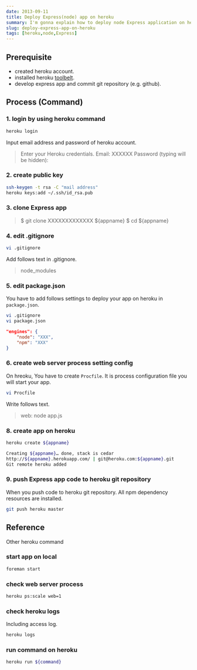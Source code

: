 ```yaml
---
date: 2013-09-11
title: Deploy Express(node) app on heroku
summary: I'm gonna explain how to deploy node Express application on heroku
slug: deploy-express-app-on-heroku
tags: [heroku,node,Express]
---
```


## Prerequisite

* created heroku account.
* installed heroku [toolbelt](https://toolbelt.heroku.com/).
* develop express app and commit git repository (e.g. github).

## Process (Command)

### 1. login by using heroku command

```bash
heroku login
```

Input email address and password of heroku account.

> Enter your Heroku credentials.
> Email: XXXXXX
> Password (typing will be hidden):

### 2. create public key

```bash
ssh-keygen -t rsa -C "mail address"
heroku keys:add ~/.ssh/id_rsa.pub
```
	
### 3. clone Express app

> $ git clone XXXXXXXXXXXXX ${appname}
> $ cd ${appname}

### 4. edit .gitignore

```bash
vi .gitignore
```

Add follows text in .gitignore.

> node_modules

### 5. edit package.json

You have to add follows settings to deploy your app on heroku in `package.json`.

```bash
vi .gitignore
vi package.json
```

```json
"engines": {
    "node": "XXX",
    "npm": "XXX"
}
```

### 6. create web server process setting config

On hreoku, You have to create `Procfile`.
It is process configuration file you will start your app.

```bash
vi Procfile
```
	
Write follows text.

 > web: node app.js
 
### 8. create app on heroku
 
```bash
heroku create ${appname}
```
	
```bash
Creating ${appname}… done, stack is cedar
http://${appname}.herokuapp.com/ | git@heroku.com:${appname}.git
Git remote heroku added
```

### 9. push Express app code to heroku git repository

When you push code to heroku git repository. All npm dependency resources are installed.

```bash
git push heroku master
```
	
## Reference

Other heroku command

### start app on local

```bash
foreman start
```

### check web server process

```bash
heroku ps:scale web=1
```
	
### check heroku logs

Including access log.

```bash
heroku logs
```
	
### run command on heroku

```bash
heroku run ${command}
```




